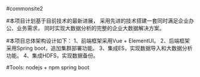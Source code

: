 #commonsite2

#本项目计划基于目前技术的最新进展， 采用先进的技术搭建一套同时满足企业办公、业务需求， 同时实现大数据分析的完整的企业大数据解决方案。

#本项目总体架构设计如下：
1、前端框架采用Vue + ElementUI。
2、后端框架采用Spring boot，追加集群部署功能。
3、集成ES，实现数据导入和大数据分析功能。
4、集成HDFS，实现数据备份。

#Tools: nodejs + npm spring boot
